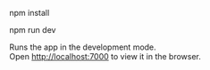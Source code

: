 
npm install 

npm run dev

Runs the app in the development mode.\
Open [http://localhost:7000](http://localhost:7000) to view it in the browser.

